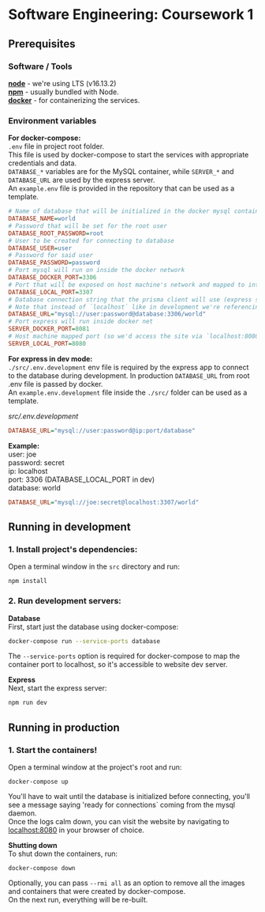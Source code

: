 # Software Engineering: Coursework 1

## Prerequisites  

### Software / Tools
[**node**](https://nodejs.org/en/download/) - we're using LTS (v16.13.2)  
[**npm**](https://www.npmjs.com/) - usually bundled with Node.  
[**docker**](https://www.docker.com/get-started) - for containerizing the services.  

### Environment variables
**For docker-compose:**  
`.env` file in project root folder.  
This file is used by docker-compose to start the services with appropriate credentials and data.  
`DATABASE_*` variables are for the MySQL container, while `SERVER_*` and `DATABASE_URL` are used by the express server.    
An `example.env` file is provided in the repository that can be used as a template.  
```ini
# Name of database that will be initialized in the docker mysql container
DATABASE_NAME=world
# Password that will be set for the root user
DATABASE_ROOT_PASSWORD=root
# User to be created for connecting to database
DATABASE_USER=user
# Password for said user
DATABASE_PASSWORD=password
# Port mysql will run on inside the docker network
DATABASE_DOCKER_PORT=3306
# Port that will be exposed on host machine's network and mapped to internal docker port for mysql
DATABASE_LOCAL_PORT=3307  
# Database connection string that the prisma client will use (express server)
# Note that instead of `localhost` like in development we're referencing the mysql service name (from docker-compose.yml) as the host. Additionally, the containers connect to each other inside the docker network, thus using *_DOCKER_PORT
DATABASE_URL="mysql://user:password@database:3306/world"
# Port express will run inside docker net
SERVER_DOCKER_PORT=8081
# Host machine mapped port (so we'd access the site via `localhost:8080`)
SERVER_LOCAL_PORT=8080
```
**For express in dev mode:**  
`./src/.env.development` env file is required by the express app to connect to the database during development. In production `DATABASE_URL` from root .env file is passed by docker.  
An `example.env.development` file inside the `./src/` folder can be used as a template.  

*src/.env.development*
```ini
DATABASE_URL="mysql://user:password@ip:port/database"
```
**Example:**  
user: joe  
password: secret  
ip: localhost  
port: 3306 (DATABASE_LOCAL_PORT in dev)  
database: world  
```ini
DATABASE_URL="mysql://joe:secret@localhost:3307/world"
```


## Running in development

### 1. Install project's dependencies:  
Open a terminal window in the `src` directory and run:

```
npm install
```

### 2. Run development servers:
**Database**  
First, start just the database using docker-compose:  
```sh
docker-compose run --service-ports database
```
The `--service-ports` option is required for docker-compose to map the container port to localhost, so it's accessible to website dev server.  

**Express**  
Next, start the express server:  
```sh
npm run dev
```

## Running in production

### 1. Start the containers!
Open a terminal window at the project's root and run:  
```
docker-compose up
```  
You'll have to wait until the database is initialized before connecting, you'll see a message saying 'ready for connections` coming from the mysql daemon.  
Once the logs calm down, you can visit the website by navigating to [localhost:8080](http://localhost:8080) in your browser of choice.  

**Shutting down**  
To shut down the containers, run:
```
docker-compose down
```  
Optionally, you can pass `--rmi all` as an option to remove all the images and containers that were created by docker-compose.  
On the next run, everything will be re-built.